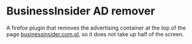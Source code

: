# BusinessInsider AD remover
A firefox plugin that removes the advertising container at the top of the page [businessinsider.com.pl](https://businessinsider.com.pl), so it does not take up half of the screen.

